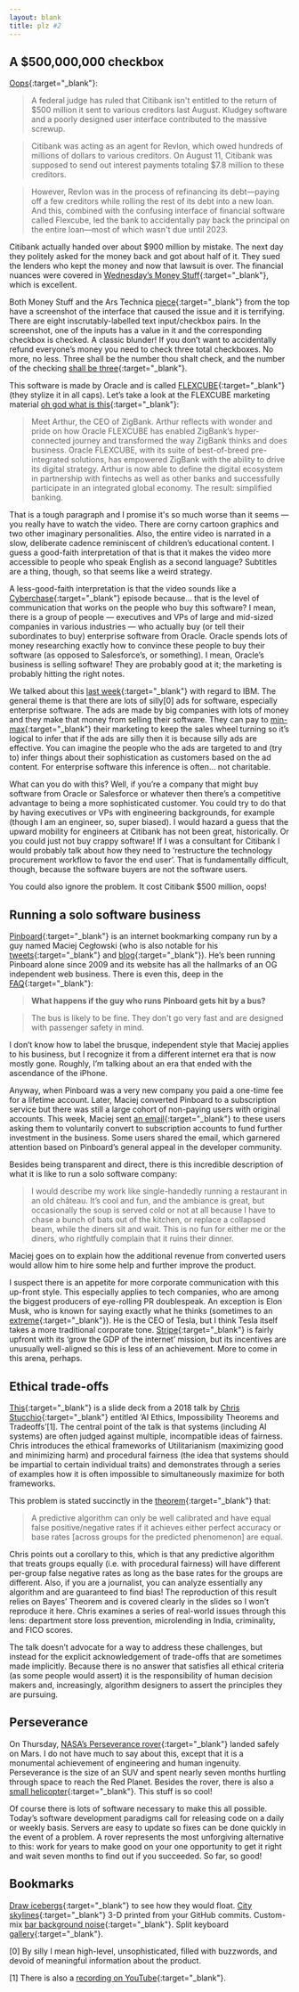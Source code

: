 ```yaml
---
layout: blank
title: plz #2
---
```


## A $500,000,000 checkbox

[Oops](https://arstechnica.com/tech-policy/2021/02/citibank-just-got-a-500-million-lesson-in-the-importance-of-ui-design/){:target="_blank"}:

> A federal judge has ruled that Citibank isn't entitled to the return of $500 million it sent to various creditors last August. Kludgey software and a poorly designed user interface contributed to the massive screwup.

> Citibank was acting as an agent for Revlon, which owed hundreds of millions of dollars to various creditors. On August 11, Citibank was supposed to send out interest payments totaling $7.8 million to these creditors.

> However, Revlon was in the process of refinancing its debt—paying off a few creditors while rolling the rest of its debt into a new loan. And this, combined with the confusing interface of financial software called Flexcube, led the bank to accidentally pay back the principal on the entire loan—most of which wasn't due until 2023.

Citibank actually handed over about $900 million by mistake. The next day they politely asked for the money back and got about half of it. They sued the lenders who kept the money and now that lawsuit is over. The financial nuances were covered in [Wednesday’s Money Stuff](https://www.bloomberg.com/opinion/articles/2021-02-17/citi-can-t-have-its-900-million-back){:target="_blank"}, which is excellent.

Both Money Stuff and the Ars Technica [piece](https://arstechnica.com/tech-policy/2021/02/citibank-just-got-a-500-million-lesson-in-the-importance-of-ui-design/){:target="_blank"} from the top have a screenshot of the interface that caused the issue and it is terrifying. There are eight inscrutably-labelled text input/checkbox pairs. In the screenshot, one of the inputs has a value in it and the corresponding checkbox is checked. A classic blunder! If you don’t want to accidentally refund everyone’s money you need to check three total checkboxes. No more, no less. Three shall be the number thou shalt check, and the number of the checking [shall be three](https://youtu.be/xOrgLj9lOwk?t=85){:target="_blank"}. 

This software is made by Oracle and is called [FLEXCUBE](https://www.oracle.com/industries/financial-services/banking/flexcube-universal-banking/){:target="_blank"} (they stylize it in all caps). Let’s take a look at the FLEXCUBE marketing material [oh god what is this](https://videohub.oracle.com/media/t/1_mxpp4dyv){:target="_blank"}:

> Meet Arthur, the CEO of ZigBank. Arthur reflects with wonder and pride on how Oracle FLEXCUBE has enabled ZigBank’s hyper-connected journey and transformed the way ZigBank thinks and does business. Oracle FLEXCUBE, with its suite of best-of-breed pre-integrated solutions, has empowered ZigBank with the ability to drive its digital strategy. Arthur is now able to define the digital ecosystem in partnership with fintechs as well as other banks and successfully participate in an integrated global economy. The result: simplified banking.

That is a tough paragraph and I promise it's so much worse than it seems — you really have to watch the video. There are corny cartoon graphics and two other imaginary personalities. Also, the entire video is narrated in a slow, deliberate cadence reminiscent of children’s educational content. I guess a good-faith interpretation of that is that it makes the video more accessible to people who speak English as a second language? Subtitles are a thing, though, so that seems like a weird strategy. 

A less-good-faith interpretation is that the video sounds like a [Cyberchase](https://pbskids.org/cyberchase){:target="_blank"} episode because… that is the level of communication that works on the people who buy this software? I mean, there is a group of people — executives and VPs of large and mid-sized companies in various industries — who actually buy (or tell their subordinates to buy) enterprise software from Oracle. Oracle spends lots of money researching exactly how to convince these people to buy their software (as opposed to Salesforce’s, or something). I mean, Oracle’s business is selling software! They are probably good at it; the marketing is probably hitting the right notes. 

We talked about this [last week](https://ryanmadden.net/posts/plz){:target="_blank"} with regard to IBM. The general theme is that there are lots of silly[0] ads for software, especially enterprise software. The ads are made by big companies with lots of money and they make that money from selling their software. They can pay to [min-max](https://www.urbandictionary.com/define.php?term=min%2Fmax){:target="_blank"} their marketing to keep the sales wheel turning so it’s logical to infer that if the ads are silly then it is because silly ads are effective. You can imagine the people who the ads are targeted to and (try to) infer things about their sophistication as customers based on the ad content. For enterprise software this inference is often… not charitable. 

What can you do with this? Well, if you’re a company that might buy software from Oracle or Salesforce or whatever then there’s a competitive advantage to being a more sophisticated customer. You could try to do that by having executives or VPs with engineering backgrounds, for example (though I am an engineer, so, super biased). I would hazard a guess that the upward mobility for engineers at Citibank has not been great, historically. Or you could just not buy crappy software! If I was a consultant for Citibank I would probably talk about how they need to ‘restructure the technology procurement workflow to favor the end user’. That is fundamentally difficult, though, because the software buyers are not the software users.

You could also ignore the problem. It cost Citibank $500 million, oops!


## Running a solo software business

[Pinboard](https://pinboard.in/){:target="_blank"} is an internet bookmarking company run by a guy named Maciej Cegłowski (who is also notable for his [tweets](https://twitter.com/Pinboard){:target="_blank"} and [blog](https://idlewords.com/){:target="_blank"}). He’s been running Pinboard alone since 2009 and its website has all the hallmarks of an OG independent web business. There is even this, deep in the [FAQ](https://pinboard.in/faq/#bus){:target="_blank"}:

> **What happens if the guy who runs Pinboard gets hit by a bus?**

>The bus is likely to be fine. They don't go very fast and are designed with passenger safety in mind.

I don’t know how to label the brusque, independent style that Maciej applies to his business, but I recognize it from a different internet era that is now mostly gone. Roughly, I’m talking about an era that ended with the ascendance of the iPhone.

Anyway, when Pinboard was a very new company you paid a one-time fee for a lifetime account. Later, Maciej converted Pinboard to a subscription service but there was still a large cohort of non-paying users with original accounts. This week, Maciej sent [an email](https://www.prettyfwd.com/t/XiK8ArVIT6uVItPGeH3lzA/){:target="_blank"} to these users asking them to voluntarily convert to subscription accounts to fund further investment in the business. Some users shared the email, which garnered attention based on Pinboard’s general appeal in the developer community.

Besides being transparent and direct, there is this incredible description of what it is like to run a solo software company:

> I would describe my work like single-handedly running a restaurant in an old château. It’s cool and fun, and the ambiance is great, but occasionally the soup is served cold or not at all because I have to chase a bunch of bats out of the kitchen, or replace a collapsed beam, while the diners sit and wait. This is no fun for either me or the diners, who rightfully complain that it ruins their dinner.

Maciej goes on to explain how the additional revenue from converted users would allow him to hire some help and further improve the product.

I suspect there is an appetite for more corporate communication with this up-front style. This especially applies to tech companies, who are among the biggest producers of eye-rolling PR doublespeak. An exception is Elon Musk, who is known for saying exactly what he thinks (sometimes to an [extreme](https://www.bbc.com/news/world-us-canada-50695593){:target="_blank"}). He is the CEO of Tesla, but I think Tesla itself takes a more traditional corporate tone. [Stripe](https://stripe.com/){:target="_blank"} is fairly upfront with its ‘grow the GDP of the internet’ mission, but its incentives are unusually well-aligned so this is less of an achievement. More to come in this arena, perhaps.


## Ethical trade-offs

[This](https://www.chrisstucchio.com/pubs/slides/crunchconf_2018/slides.pdf){:target="_blank"} is a slide deck from a 2018 talk by [Chris Stucchio](https://www.chrisstucchio.com/){:target="_blank"} entitled ‘AI Ethics, Impossibility Theorems and Tradeoffs’[1]. The central point of the talk is that systems (including AI systems) are often judged against multiple, incompatible ideas of fairness. Chris introduces the ethical frameworks of Utilitarianism (maximizing good and minimizing harm) and procedural fairness (the idea that systems should be impartial to certain individual traits) and demonstrates through a series of examples how it is often impossible to simultaneously maximize for both frameworks.

This problem is stated succinctly in the [theorem](https://arxiv.org/pdf/1609.05807v1.pdf){:target="_blank"} that: 

>A predictive algorithm can only be well calibrated and have equal false positive/negative rates if it achieves either perfect accuracy or base rates [across groups for the predicted phenomenon] are equal.

Chris points out a corollary to this, which is that any predictive algorithm that treats groups equally (i.e. with procedural fairness) will have different per-group false negative rates as long as the base rates for the groups are different. Also, if you are a journalist, you can analyze essentially any algorithm and are guaranteed to find bias! The reproduction of this result relies on Bayes’ Theorem and is covered clearly in the slides so I won’t reproduce it here. Chris examines a series of real-world issues through this lens: department store loss prevention, microlending in India, criminality, and FICO scores.

The talk doesn’t advocate for a way to address these challenges, but instead for the explicit acknowledgement of trade-offs that are sometimes made implicitly. Because there is no answer that satisfies all ethical criteria (as some people would assert) it is the responsibility of human decision makers and, increasingly, algorithm designers to assert the principles they are pursuing.


## Perseverance

On Thursday, [NASA’s Perseverance rover](https://mars.nasa.gov/mars2020/){:target="_blank"} landed safely on Mars. I do not have much to say about this, except that it is a monumental achievement of engineering and human ingenuity. Perseverance is the size of an SUV and spent nearly seven months hurtling through space to reach the Red Planet. Besides the rover, there is also a [small helicopter](https://www.nasa.gov/feature/jpl/nasa-s-mars-helicopter-reports-in){:target="_blank"}. This stuff is so cool!

Of course there is lots of software necessary to make this all possible. Today’s software development paradigms call for releasing code on a daily or weekly basis. Servers are easy to update so fixes can be done quickly in the event of a problem. A rover represents the most unforgiving alternative to this: work for years to make good on your one opportunity to get it right and wait seven months to find out if you succeeded. So far, so good!


## Bookmarks

[Draw icebergs](https://joshdata.me/iceberger.html){:target="_blank"} to see how they would float. [City skylines](https://skyline.github.com/){:target="_blank"} 3-D printed from your GitHub commits. Custom-mix [bar background noise](http://imissmybar.com/){:target="_blank"}. Split keyboard [gallery](https://aposymbiont.github.io/split-keyboards/){:target="_blank"}.

[0] By silly I mean high-level, unsophisticated, filled with buzzwords, and devoid of meaningful information about the product.

[1] There is also a [recording on YouTube](https://youtu.be/Zn7oWIhFffs){:target="_blank"}.
